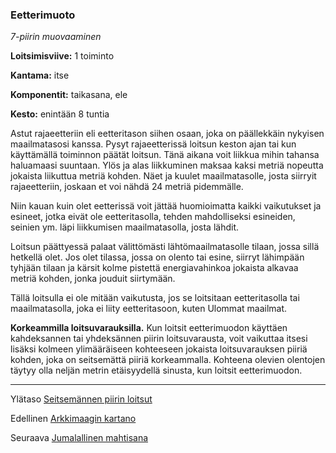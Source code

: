 ### Eetterimuoto

*7-piirin muovaaminen*

**Loitsimisviive:** 1 toiminto

**Kantama:** itse

**Komponentit:** taikasana, ele

**Kesto:** enintään 8 tuntia

Astut rajaeetteriin eli eetteritason siihen osaan, joka on päällekkäin nykyisen maailmatasosi kanssa. Pysyt rajaeetterissä loitsun keston ajan tai kun käyttämällä toiminnon päätät loitsun. Tänä aikana voit liikkua mihin tahansa haluamaasi suuntaan. Ylös ja alas liikkuminen maksaa kaksi metriä nopeutta jokaista liikuttua metriä kohden. Näet ja kuulet maailmatasolle, josta siirryit rajaeetteriin, joskaan et voi nähdä 24 metriä pidemmälle.

Niin kauan kuin olet eetterissä voit jättää huomioimatta kaikki vaikutukset ja esineet, jotka eivät ole eetteritasolla, tehden mahdolliseksi esineiden, seinien ym. läpi liikkumisen maailmatasolla, josta lähdit.

Loitsun päättyessä palaat välittömästi lähtömaailmatasolle tilaan, jossa sillä hetkellä olet. Jos olet tilassa, jossa on olento tai esine, siirryt lähimpään tyhjään tilaan ja kärsit kolme pistettä energiavahinkoa jokaista alkavaa metriä kohden, jonka jouduit siirtymään.

Tällä loitsulla ei ole mitään vaikutusta, jos se loitsitaan eetteritasolla tai maailmatasolla, joka ei liity eetteritasoon, kuten Ulommat maailmat.

**Korkeammilla loitsuvarauksilla.** Kun loitsit eetterimuodon käyttäen kahdeksannen tai yhdeksännen piirin loitsuvarausta, voit vaikuttaa itsesi lisäksi kolmeen ylimääräiseen kohteeseen jokaista loitsuvarauksen piiriä kohden, joka on seitsemättä piiriä korkeammalla. Kohteena olevien olentojen täytyy olla neljän metrin etäisyydellä sinusta, kun loitsit eetterimuodon. 

---

Ylätaso [Seitsemännen piirin loitsut](7_piirin_loitsut)

Edellinen [Arkkimaagin kartano](Arkkimaagin_kartano)

Seuraava [Jumalallinen mahtisana](Jumalallinen_mahtisana)

